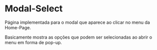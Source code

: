 # Modal-Select

Página implementada para o modal que aparece ao clicar no menu da Home-Page.

Basicamente mostra as opções que podem ser selecionadas ao abrir o menu em forma de pop-up.



